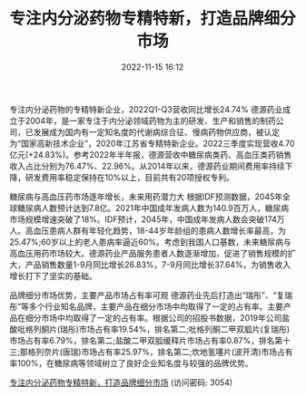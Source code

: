 ﻿---
title: 专注内分泌药物专精特新，打造品牌细分市场
date: 2022-11-15 16:12
tags:
- 德源药业
updated: 1970-01-01 08:00:00
---

专注内分泌药物的专精特新企业，2022Q1-Q3营收同比增长24.74%
德源药业成立于2004年，是一家专注于内分泌领域药物为主的研发、生产和销售的制药公司，已发展成为国内有一定知名度的代谢病综合征、慢病药物供应商，被认定为“国家高新技术企业”，2020年江苏省专精特新企业。2022三季度实现营收4.70亿元(+24.83%)。参考2022年半年报，德源营收中糖尿病类药、高血压类药销售收入占比分别为76.47%、22.96%。从2014年以来，德源药业期间费用率持续下降，研发费用率稳定保持在10%以上，目前共有20项授权专利。

糖尿病与高血压药市场逐年增长，未来用药潜力大
根据IDF预测数据，2045年全球糖尿病人数预计达到7.8亿。2021年中国成年发病人数为140.9百万人，糖尿病市场规模增速突破了18%。IDF预计，2045年，中国成年发病人数会突破174万人。高血压患病人群有年轻化趋势，18-44岁年龄组的患病人数增长率最高，为25.47%;60岁以上的老人患病率逼近60%。考虑到我国人口基数，未来糖尿病与高血压用药市场较大。德源药业产品服务患者人数逐渐增加，促进了销售规模的扩大，产品销售数量1-9月同比增长26.83%，7-9月同比增长37.64%，为销售收入增长打下了坚实的基础。
<!-- more -->
品牌细分市场优势，主要产品市场占有率可观
德源药业先后打造出“瑞彤”、“复瑞彤”等多个行业知名品牌，主要产品在细分市场中均取得了一定的占有率。主要产品在细分市场中均取得了一定的占有率。根据公司的招股书数据，2019年公司盐酸吡格列酮片(瑞彤)市场占有率19.54%，排名第二;吡格列酮二甲双胍片(复瑞彤)市场占有率6.79%，排名第二;盐酸二甲双胍缓释片市场占有率0.87%，排名第十三;那格列奈片(唐瑞)市场占有率25.97%，排名第二;坎地氢噻片(波开清)市场占有率100%，在糖尿病等领域树立了良好企业知名度与较强的品牌优势。

[专注内分泌药物专精特新，打造品牌细分市场](https://url12.ctfile.com/f/3948612-723801256-837905?p=3054)
(访问密码: 3054)
